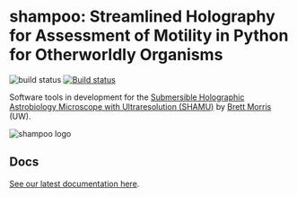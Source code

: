 # shampoo: Streamlined Holography for Assessment of Motility in Python for Otherworldly Organisms

![build status](https://travis-ci.org/bmorris3/shampoo.svg?branch=master) [![Build status](https://ci.appveyor.com/api/projects/status/3f0unno1lyv3hysw?svg=true)](https://ci.appveyor.com/project/bmorris3/shampoo)


Software tools in development for the [Submersible Holographic Astrobiology Microscope with Ultraresolution (SHAMU)](https://www.moore.org/grants/list/GBMF4037) by [Brett Morris](http://brettmorr.is) (UW).

![shampoo logo](http://staff.washington.edu/bmmorris/images/shampoo_logo.png)


## Docs

[See our latest documentation here](http://shampoo.readthedocs.org/en/latest/).
